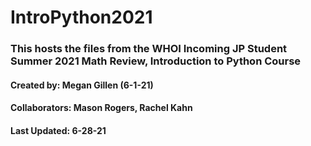 # IntroPython2021
### This hosts the files from the WHOI Incoming JP Student Summer 2021 Math Review, Introduction to Python Course
#### Created by: Megan Gillen (6-1-21)
#### Collaborators: Mason Rogers, Rachel Kahn
#### Last Updated: 6-28-21
